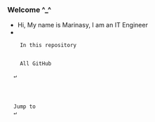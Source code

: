 ### Welcome ^_^
- Hi, My name is Marinasy, I am an IT Engineer
- 
    

      
    

    


    

    
    


    
      
        In this repository
      
      
        All GitHub
      
      ↵
    


    
      Jump to
      ↵
    
